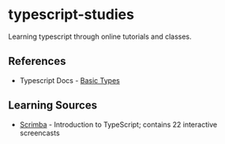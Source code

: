 # typescript-studies
Learning typescript through online tutorials and classes.

## References
* Typescript Docs - [Basic Types](https://www.typescriptlang.org/docs/handbook/basic-types.html)

## Learning Sources
* [Scrimba](https://scrimba.com/learn/intrototypescript) - Introduction to TypeScript; contains 22 interactive screencasts